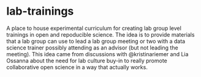 # lab-trainings
A place to house experimental curriculum for creating lab group level trainings in open and repoducible science.  The idea is to provide materials that a lab group can use to lead a lab group meeting or two with a data science trainer possibly attending as an advisor (but not leading the meeting). This idea came from discussions with @kristinariemer and Lia Ossanna about the need for lab culture buy-in to really promote collaborative open science in a way that actually works.
